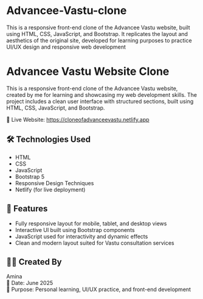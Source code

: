 # Advancee-Vastu-clone
This is a responsive front-end clone of the Advancee Vastu website, built using HTML, CSS, JavaScript, and Bootstrap. It replicates the layout and aesthetics of the original site, developed for learning purposes to practice UI/UX design and responsive web development
# Advancee Vastu Website Clone

This is a responsive front-end clone of the Advancee Vastu website, created by me for learning and showcasing my web development skills. The project includes a clean user interface with structured sections, built using HTML, CSS, JavaScript, and Bootstrap.

🔗 Live Website: https://cloneofadvanceevastu.netlify.app

## 🛠️ Technologies Used
- HTML  
- CSS  
- JavaScript  
- Bootstrap 5 
- Responsive Design Techniques  
- Netlify (for live deployment)

## 📱 Features
- Fully responsive layout for mobile, tablet, and desktop views  
- Interactive UI built using Bootstrap components  
- JavaScript used for interactivity and dynamic effects  
- Clean and modern layout suited for Vastu consultation services

## 👩‍💻 Created By
Amina  
📆 Date: June 2025  
🎯 Purpose: Personal learning, UI/UX practice, and front-end development
